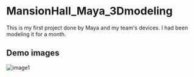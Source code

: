 # MansionHall_Maya_3Dmodeling
This is my first project done by Maya and my team's devices. I had been modeling it for a month.

## Demo images
![image1](https://i.ibb.co/q5CMwhN/1left3.jpg)
